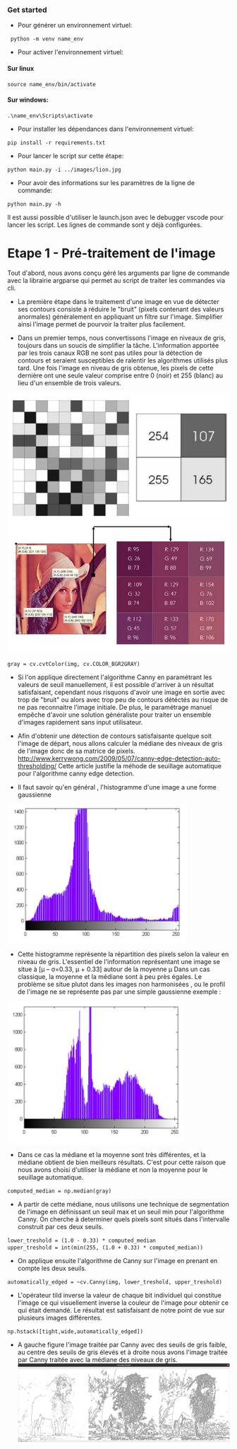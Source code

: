 ### Get started
- Pour générer un environnement virtuel:
```
 python -m venv name_env
```
- Pour activer l'environnement virtuel:
#### Sur linux
```
source name_env/bin/activate
```
#### Sur windows:
```
.\name_env\Scripts\activate
```
- Pour installer les dépendances dans l'environnement virtuel:
```
pip install -r requirements.txt
```
- Pour lancer le script sur cette étape:
```
python main.py -i ../images/lion.jpg
```
- Pour avoir des informations sur les paramètres de la ligne de commande:
```
python main.py -h
```
Il est aussi possible d'utiliser le launch.json avec le debugger vscode pour lancer les script. Les lignes de commande sont y déjà configurées.

# Etape 1 - Pré-traitement de l'image

Tout d'abord, nous avons conçu géré les arguments par ligne de commande avec la librairie argparse qui permet au script de traiter les commandes via cli.

- La première étape dans le traitement d'une image en vue de détecter ses contours consiste à réduire le "bruit" (pixels contenant des valeurs anormales) généralement en appliquant un filtre sur l'image. Simplifier ainsi l'image permet de pourvoir la traiter plus facilement.

- Dans un premier temps, nous convertissons l'image en niveaux de gris, toujours dans un soucis de simplifier la tâche.  L'information apportée par les trois canaux RGB ne sont pas utiles pour la détection de contours et seraient susceptibles de ralentir les algorithmes utilisés plus tard. Une fois l'image en niveau de gris obtenue, les pixels de cette dernière ont une seule valeur comprise entre 0 (noir) et 255 (blanc) au lieu d'un ensemble de trois valeurs.

![Alt text](grayscale.png?raw=true "Pixels d'une image en niveau de gris")
![Alt text](rgb_image.png?raw=true "Pixels d'une image RGB")


```
gray = cv.cvtColor(img, cv.COLOR_BGR2GRAY)
```
- Si l'on applique directement l'algorithme Canny en paramétrant les valeurs de seuil manuellement, il est possible d'arriver à un résultat satisfaisant, cependant nous risquons d'avoir une image en sortie avec trop de "bruit" ou alors avec trop peu de contours détéctés au risque de ne pas reconnaitre l'image initiale. De plus, le paramétrage manuel empêche d'avoir une solution généraliste pour traiter un ensemble d'images rapidement sans input utilisateur.

- Afin d'obtenir une détection de contours satisfaisante quelque soit l'image de départ, nous allons calculer la médiane des niveaux de gris de l'image donc de sa matrice de pixels.
http://www.kerrywong.com/2009/05/07/canny-edge-detection-auto-thresholding/
Cette article justifie la méhode de seuillage automatique pour l'algorithme canny edge detection.

- Il faut savoir qu'en général , l'histogramme d'une image a une forme gaussienne

![Alt text](hist1.png?raw=true "Histogramme d'une image normale")

- Cette histogramme représente la répartition des pixels selon la valeur en niveau de gris.
L'essentiel de l'information représentant une image se situe à [μ – σ=0.33, μ + 0.33] autour de la moyenne μ
Dans un cas classique, la moyenne et la médiane sont à peu près égales.
Le problème se situe plutot dans les images non harmonisées , ou le profil de l'image ne se représente pas par une simple gaussienne exemple :

![Alt text](hist2.png?raw=true "Histogramme d'une image non harmonisée")

- Dans ce cas la médiane et la moyenne sont très différentes, et la médiane obtient de bien meilleurs résultats.
C'est pour cette raison que nous avons choisi d'utiliser la médiane et non la moyenne pour le seuillage automatique.






```
computed_median = np.median(gray)
```

- A partir de cette médiane, nous utilisons une technique de segmentation de l'image en définissant un seuil max et un seuil min pour l'algorithme Canny. On cherche à determiner quels pixels sont situés dans l'intervalle construit par ces deux seuils.

 ```
lower_treshold = (1.0 - 0.33) * computed_median
upper_treshold = int(min(255, (1.0 + 0.33) * computed_median))
 ```
- On applique ensuite l'algorithme de Canny sur l'image en prenant en compte les deux seuils.
```
automatically_edged = ~cv.Canny(img, lower_treshold, upper_treshold)
```

- L'opérateur tild inverse la valeur de chaque bit individuel qui constitue l'image ce qui visuellement inverse la couleur de l'image pour obtenir ce qui était demandé. Le résultat est satisfaisant de notre point de vue sur plusieurs images différentes.
```
np.hstack([tight,wide,automatically_edged])
```
- A gauche figure l'image traitée par Canny avec des seuils de gris faible,
au centre des seuils de gris élevés et à droite nous avons l'image traitée par Canny traitée avec la médiane des niveaux de gris.
![Alt text](result.png?raw=true "Images résultats ( lowtreshold, hightreshold, auto-treshold)")
